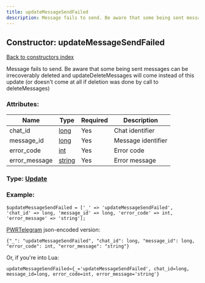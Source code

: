 ```yaml
---
title: updateMessageSendFailed
description: Message fails to send. Be aware that some being sent messages can be irrecoverably deleted and updateDeleteMessages will come instead of this update (or doesn't come at all if deletion was done by call to deleteMessages)
---
```

## Constructor: updateMessageSendFailed  
[Back to constructors index](index.md)



Message fails to send. Be aware that some being sent messages can be irrecoverably deleted and updateDeleteMessages will come instead of this update (or doesn't come at all if deletion was done by call to deleteMessages)

### Attributes:

| Name     |    Type       | Required | Description |
|----------|---------------|----------|-------------|
|chat\_id|[long](../types/long.md) | Yes|Chat identifier|
|message\_id|[long](../types/long.md) | Yes|Message identifier|
|error\_code|[int](../types/int.md) | Yes|Error code|
|error\_message|[string](../types/string.md) | Yes|Error message|



### Type: [Update](../types/Update.md)


### Example:

```
$updateMessageSendFailed = ['_' => 'updateMessageSendFailed', 'chat_id' => long, 'message_id' => long, 'error_code' => int, 'error_message' => 'string'];
```  

[PWRTelegram](https://pwrtelegram.xyz) json-encoded version:

```
{"_": "updateMessageSendFailed", "chat_id": long, "message_id": long, "error_code": int, "error_message": "string"}
```


Or, if you're into Lua:  


```
updateMessageSendFailed={_='updateMessageSendFailed', chat_id=long, message_id=long, error_code=int, error_message='string'}

```


